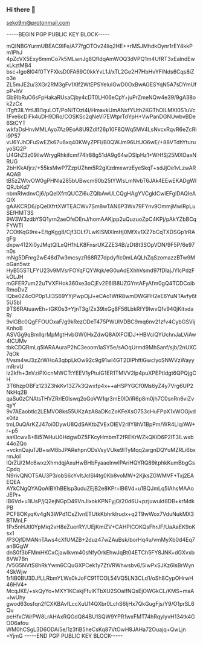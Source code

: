 ### Hi there 👋

seko9m@protonmail.com

-----BEGIN PGP PUBLIC KEY BLOCK-----

mQINBGYurmUBEAC9IFe/A77fgOTOv24liq2HE++rMSJMhdkOynr1rEY4kkPm1PhJ
4pZcVX5Exy6mmCo7k5MLwnJg8QfIdqAmWOQ3dVPQ1m4UfRT3xEalndEwxLkztMB4
bsc+Igo8l04f0TYFXksD0FA69C0kkYvL1J/xTL2Ge2H7HbHvYFlNds6Cqs8iZo3e
ZL5mJE2u/3XGr2RM3gFv1XIf2WtEPSYeIuIGwD0OxBwAGESYqN5A7sDYmUfpP+hV
Gb9IbRuO6sFpHakaRUsaCjby4cDT0LH06eCpY+juPrZmeNQw4e39/9gA38ok2zCx
lTgft3ILYrtUBl1quLOT/PoNlTOzI4I/HmavkUmANxfYUth2KGThOILMXl0S1uVc
1Fve6cDlFk4uDH9DRo/COSKSc2qNeVl7EWtprTdYpH+VwPanDGNUwbvBDe6StCYT
wkfaDsHnvMMLAyo7Az9EoA8U9ZdIf26p10F8QWq5MV4LsNvcxRqvR6eZcRli9P57
vU6YJhDFuSwEZk67u6xq40KWyZPFI/B0QWJm96UtUO6wE/+88VTdhYturuyoSQ2P
U4GhZ3z09iIwWrygRhkifcmf74Ir88g51dA9g64wDSlpHz1+WHfSj25MXOaxNRUG
2bHKkAfjrz/+55ksMwP7ZzpUZhm5R2gXzdmxwrzEyeSkqT+sdJjOe1vLzwARAQAB
tB5zZWtvOW0gPHNla285bUBwcm90b25tYWlsLmNvbT6JAk4EEwEKADgWIQRJbKd7
nbmRIwdnvCj6/pQelXfrtQUCZi6uZQIbAwULCQgHAgYVCgkICwIEFgIDAQIeAQIX
gAAKCRD6/pQelXfrtXWTEACWv7Sm8wTAN6P3Wx79FYnv9OmmjMwIRpLuSEfHMT3S
9W3W3zdbYSQ1yrn2aeOfeDEnJ/homAAKjpp2uQuzuoZpC4KPj/pAkYZbBCqFYWTI
7COtKqG9re+E/tgKgg8/Cjf3OLf7LwKISMXlmHj0MfXv1XZ7bCqTXDSGp1rRAgFg
dxpw412Xi0yJMqtQlLxQH1hLK8FnsrUKZZE34B/zDt8t3SOpVON/9F5P/6e97n0s
mNg5DFnrg2wE48d7w3mcsyzR68RZ7dpdyfIc0mLAQLhZqSzomazzBTw9MoGan5wz
HyB55STLFYU23v9MVsrFOYqFQYWqk/eG0uAdEXhhVsmd97fDIajJYIcPdzFkOLJH
mGFER7um22uTVXFHok360xe3oCjEv2E6IB8UZGYntAFyAfm0gQ4TCDCoibRmoDvZ
IQbe0Z4cOP0p1JI3S69YYjPwpOjJ+eCAo1WtR8wmDWGFH2eE6YuNTAvfy6t5U5bI
9TS6RAtuawEh+tGKOs3+YjnT3g/Zx39IxGg8F56LbkRfY9IwvQfv940jKitvdaR/
9vlGBc0QgFFOUOxaF/g9kRezODeT475PWUIVDBC9mq6nv21zfv4CybGSVijKnhoB
ASVGg9qBmllqrMpMgtHvbGW0HxZdwQ8AlXFCIDJ+HBVciQYUchnJaLViAw4ICUMv
tbkCDQRmLq5lARAAuraP2hC3eoom1aSY5e/sAOqUrmd9MhSanf/sjb/2nUXC7qOk
f/vsm4wJ3zZrWHoA3qbpLkOw92c9g91wI4GT2DlPhftlGwclyoSNWVzWayymRrvU
lz2kfh+3nVziPXicnMWCTtYEEV1yPtuIG1ER1TMVV2lp4puXPEPtIdgt6QPQjgCH
3T6hzpOBFz123Z3hkKv13Z7k3Qwxfp4x++aHSPYGCf0Ms6yZ4y7Vrg6UP2NkHq2B
qaSu0zCNAtsTHVZRrlE0Iswq2oGoVW1qr3mE0lD/iR6p8m0jh7C0snRn6viZvqyY
9v7AEaobtlc2LEMVO8ks55UKzAzA8aDKcZoKFeXsO753cHuFPpX1xWOGjvdx0itz
tmL0uQArKZJ47oi0DywU8QdSAKtbZVExOIEV2rIIY8hV1BpPm/WR4Llq/AW+r+p5
aaKlcwvB+Bi57AHuU0HdgwDZ5FKcyHmbmT2fREKrWZkQKiD6P2lT3ILwxb44oZQo
+vcknQajuTJB+wM8bJPARehpnODsVsyVUke9lTyMqq2argnDQYuMZRLi6bxrmJoI
lQrZU/2Mc6wxzXhmdqjAxuHwBHbFyaaeInwlPAriHQYRQ89itphkKumBbgGsCpdq
N9rivQNOT5AU3P3/obS6cYvltJclSI4tg0Kb8voMW+2KjksZGWMVF+Txj2EAEQEA
AYkCNgQYAQoAIBYhBElsp3uduZEjB2e8KPr+lB6Vd+u1BQJmLq5lAhsMAAoJEPr+
lB6Vd+u1iUsP/jQ2ejNGpD49VnJIxokKPNFyjO/20d6U+pzjuwukt8DB+krMdkPB
PCF8OKyqKv4gN3WPd1CsZIvnETUtkKbhrkIrudx+q2T9wWox7VduNukMX3BTMnLF
1Px5nHJtI0YpMiq2vH8eZuerRY/UEjKmiZV+CAHPlCOKQsFhrJF/UaAaEK9oKsx1
/P3OjfDMANnTAws4cXfUMZB+2duz47wZAuBsk/borHq4u/vmMyXb0d4Eq7anBGgW
dnS0f3bFMmHKCxCjawlkvm40sNfyOrkEhwJqBt04ETCh5FY8JNK+dGXvxb8VW7Bn
/V5G5NVtS8hRkYwm6CQuGXPCek1y7ZtVRWhwsbv6/5iwPxSJKz6IsBrWyn4SkWjw
1r1iB0BU3DJfLLRbmYLWs0kJoFC91TCOL54VQ5LN3CLd1/oSh8CypOHrwH46HV4+
McqJKE/+skQyYo+MXY1KCakjFfulKTbXU2SOaIfNQsEjOWGkCL/KMS+maA+lwUhy
gwod63osfqn2fCXKBAvfLccXuU14QXbr0LchS6ljHx7QkGugFjs/Y9/O1prSL6Qu
peHfxCWrPW8LrAHAxRQGdQ84BU1SQW9YPR1wxFMT74hRqylyvH134tk4GOD6afou
WM0hCSgL3D6ODAi5e/1z3fiB5heCsKq87VtOwH8JAHa72Ouajq+QwLjn
=YjmG
-----END PGP PUBLIC KEY BLOCK-----

